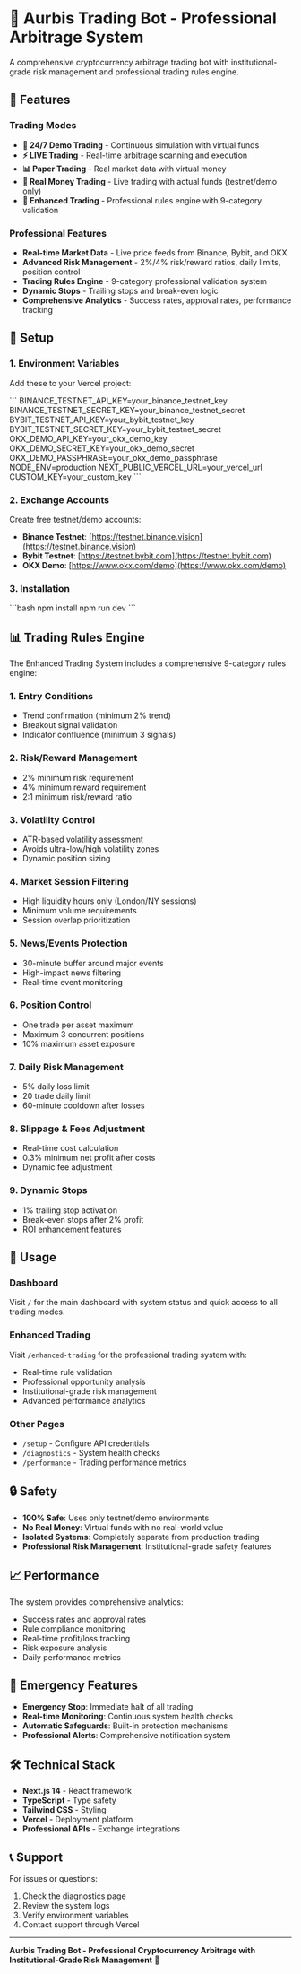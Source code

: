 # 🤖 Aurbis Trading Bot - Professional Arbitrage System

A comprehensive cryptocurrency arbitrage trading bot with institutional-grade risk management and professional trading rules engine.

## 🚀 Features

### Trading Modes
- **🔄 24/7 Demo Trading** - Continuous simulation with virtual funds
- **⚡ LIVE Trading** - Real-time arbitrage scanning and execution
- **📊 Paper Trading** - Real market data with virtual money
- **🔴 Real Money Trading** - Live trading with actual funds (testnet/demo only)
- **🎯 Enhanced Trading** - Professional rules engine with 9-category validation

### Professional Features
- **Real-time Market Data** - Live price feeds from Binance, Bybit, and OKX
- **Advanced Risk Management** - 2%/4% risk/reward ratios, daily limits, position control
- **Trading Rules Engine** - 9-category professional validation system
- **Dynamic Stops** - Trailing stops and break-even logic
- **Comprehensive Analytics** - Success rates, approval rates, performance tracking

## 🔧 Setup

### 1. Environment Variables
Add these to your Vercel project:

\`\`\`
BINANCE_TESTNET_API_KEY=your_binance_testnet_key
BINANCE_TESTNET_SECRET_KEY=your_binance_testnet_secret
BYBIT_TESTNET_API_KEY=your_bybit_testnet_key
BYBIT_TESTNET_SECRET_KEY=your_bybit_testnet_secret
OKX_DEMO_API_KEY=your_okx_demo_key
OKX_DEMO_SECRET_KEY=your_okx_demo_secret
OKX_DEMO_PASSPHRASE=your_okx_demo_passphrase
NODE_ENV=production
NEXT_PUBLIC_VERCEL_URL=your_vercel_url
CUSTOM_KEY=your_custom_key
\`\`\`

### 2. Exchange Accounts
Create free testnet/demo accounts:
- **Binance Testnet**: [https://testnet.binance.vision](https://testnet.binance.vision)
- **Bybit Testnet**: [https://testnet.bybit.com](https://testnet.bybit.com)
- **OKX Demo**: [https://www.okx.com/demo](https://www.okx.com/demo)

### 3. Installation
\`\`\`bash
npm install
npm run dev
\`\`\`

## 📊 Trading Rules Engine

The Enhanced Trading System includes a comprehensive 9-category rules engine:

### 1. Entry Conditions
- Trend confirmation (minimum 2% trend)
- Breakout signal validation
- Indicator confluence (minimum 3 signals)

### 2. Risk/Reward Management
- 2% minimum risk requirement
- 4% minimum reward requirement
- 2:1 minimum risk/reward ratio

### 3. Volatility Control
- ATR-based volatility assessment
- Avoids ultra-low/high volatility zones
- Dynamic position sizing

### 4. Market Session Filtering
- High liquidity hours only (London/NY sessions)
- Minimum volume requirements
- Session overlap prioritization

### 5. News/Events Protection
- 30-minute buffer around major events
- High-impact news filtering
- Real-time event monitoring

### 6. Position Control
- One trade per asset maximum
- Maximum 3 concurrent positions
- 10% maximum asset exposure

### 7. Daily Risk Management
- 5% daily loss limit
- 20 trade daily limit
- 60-minute cooldown after losses

### 8. Slippage & Fees Adjustment
- Real-time cost calculation
- 0.3% minimum net profit after costs
- Dynamic fee adjustment

### 9. Dynamic Stops
- 1% trailing stop activation
- Break-even stops after 2% profit
- ROI enhancement features

## 🎯 Usage

### Dashboard
Visit `/` for the main dashboard with system status and quick access to all trading modes.

### Enhanced Trading
Visit `/enhanced-trading` for the professional trading system with:
- Real-time rule validation
- Professional opportunity analysis
- Institutional-grade risk management
- Advanced performance analytics

### Other Pages
- `/setup` - Configure API credentials
- `/diagnostics` - System health checks
- `/performance` - Trading performance metrics

## 🔒 Safety

- **100% Safe**: Uses only testnet/demo environments
- **No Real Money**: Virtual funds with no real-world value
- **Isolated Systems**: Completely separate from production trading
- **Professional Risk Management**: Institutional-grade safety features

## 📈 Performance

The system provides comprehensive analytics:
- Success rates and approval rates
- Rule compliance monitoring
- Real-time profit/loss tracking
- Risk exposure analysis
- Daily performance metrics

## 🚨 Emergency Features

- **Emergency Stop**: Immediate halt of all trading
- **Real-time Monitoring**: Continuous system health checks
- **Automatic Safeguards**: Built-in protection mechanisms
- **Professional Alerts**: Comprehensive notification system

## 🛠️ Technical Stack

- **Next.js 14** - React framework
- **TypeScript** - Type safety
- **Tailwind CSS** - Styling
- **Vercel** - Deployment platform
- **Professional APIs** - Exchange integrations

## 📞 Support

For issues or questions:
1. Check the diagnostics page
2. Review the system logs
3. Verify environment variables
4. Contact support through Vercel

---

**Aurbis Trading Bot - Professional Cryptocurrency Arbitrage with Institutional-Grade Risk Management** 🤖
